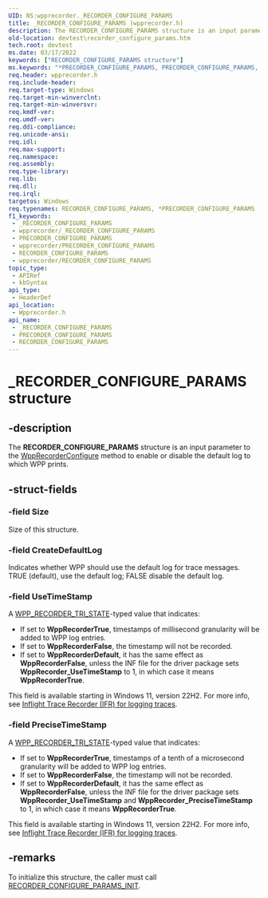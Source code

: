 ```yaml
---
UID: NS:wpprecorder._RECORDER_CONFIGURE_PARAMS
title: _RECORDER_CONFIGURE_PARAMS (wpprecorder.h)
description: The RECORDER_CONFIGURE_PARAMS structure is an input parameter to the WppRecorderConfigure method to enable or disable the default log to which WPP prints.
old-location: devtest\recorder_configure_params.htm
tech.root: devtest
ms.date: 03/17/2022
keywords: ["RECORDER_CONFIGURE_PARAMS structure"]
ms.keywords: "*PRECORDER_CONFIGURE_PARAMS, PRECORDER_CONFIGURE_PARAMS, PRECORDER_CONFIGURE_PARAMS structure pointer [Driver Development Tools], RECORDER_CONFIGURE_PARAMS, RECORDER_CONFIGURE_PARAMS structure [Driver Development Tools], _RECORDER_CONFIGURE_PARAMS, devtest.recorder_configure_params, wpprecorder/PRECORDER_CONFIGURE_PARAMS, wpprecorder/RECORDER_CONFIGURE_PARAMS"
req.header: wpprecorder.h
req.include-header: 
req.target-type: Windows
req.target-min-winverclnt: 
req.target-min-winversvr: 
req.kmdf-ver: 
req.umdf-ver: 
req.ddi-compliance: 
req.unicode-ansi: 
req.idl: 
req.max-support: 
req.namespace: 
req.assembly: 
req.type-library: 
req.lib: 
req.dll: 
req.irql: 
targetos: Windows
req.typenames: RECORDER_CONFIGURE_PARAMS, *PRECORDER_CONFIGURE_PARAMS
f1_keywords:
 - _RECORDER_CONFIGURE_PARAMS
 - wpprecorder/_RECORDER_CONFIGURE_PARAMS
 - PRECORDER_CONFIGURE_PARAMS
 - wpprecorder/PRECORDER_CONFIGURE_PARAMS
 - RECORDER_CONFIGURE_PARAMS
 - wpprecorder/RECORDER_CONFIGURE_PARAMS
topic_type:
 - APIRef
 - kbSyntax
api_type:
 - HeaderDef
api_location:
 - Wpprecorder.h
api_name:
 - _RECORDER_CONFIGURE_PARAMS
 - PRECORDER_CONFIGURE_PARAMS
 - RECORDER_CONFIGURE_PARAMS
---
```


# _RECORDER_CONFIGURE_PARAMS structure


## -description

The <b>RECORDER_CONFIGURE_PARAMS</b> structure is an input parameter to the <a href="/windows-hardware/drivers/ddi/wpprecorder/nf-wpprecorder-wpprecorderconfigure">WppRecorderConfigure</a> method to enable or disable the default log to which WPP prints.

## -struct-fields

### -field Size

Size of this structure.

### -field CreateDefaultLog

Indicates whether WPP should use the default log for trace messages. TRUE (default), use the default log; FALSE disable the default log.

### -field UseTimeStamp

A [WPP_RECORDER_TRI_STATE](./ne-wpprecorder-wpp_recorder_tri_state.md)-typed value that indicates:

* If set to **WppRecorderTrue**, timestamps of millisecond granularity will be added to WPP log entries.
* If set to **WppRecorderFalse**, the timestamp will not be recorded.
* If set to **WppRecorderDefault**, it has the same effect as **WppRecorderFalse**, unless the INF file for the driver package sets **WppRecorder_UseTimeStamp** to 1, in which case it means **WppRecorderTrue**.

This field is available starting in Windows 11, version 22H2. For more info, see [Inflight Trace Recorder (IFR) for logging traces](/windows-hardware/drivers/devtest/using-wpp-recorder).

### -field PreciseTimeStamp

A [WPP_RECORDER_TRI_STATE](./ne-wpprecorder-wpp_recorder_tri_state.md)-typed value that indicates:

* If set to **WppRecorderTrue**, timestamps of a tenth of a microsecond granularity will be added to WPP log entries.
* If set to **WppRecorderFalse**, the timestamp will not be recorded.
* If set to **WppRecorderDefault**, it has the same effect as **WppRecorderFalse**, unless the INF file for the driver package sets **WppRecorder_UseTimeStamp** and **WppRecorder_PreciseTimeStamp** to 1, in which case it means **WppRecorderTrue**.

This field is available starting in Windows 11, version 22H2. For more info, see [Inflight Trace Recorder (IFR) for logging traces](/windows-hardware/drivers/devtest/using-wpp-recorder).

## -remarks

To initialize this structure, the caller must call <a href="/windows-hardware/drivers/ddi/wpprecorder/nf-wpprecorder-recorder_configure_params_init">RECORDER_CONFIGURE_PARAMS_INIT</a>.